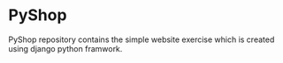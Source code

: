 # PyShop
PyShop repository contains the simple website exercise which is created using django python framwork.
